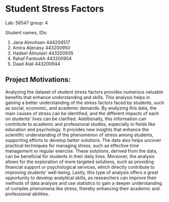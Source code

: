 # Student Stress Factors
Lab: 56547 group: 4

Student names, IDs: 
1. Jana Almohsen 444204517
2. Amira Aljeraisy 443200950
3. Hadeel Almutairi 443200935
4. Rahaf Fantoukh 443200954
5. Daad Alali 443200944

## Project Motivations:
Analyzing the dataset of student stress factors provides numerous valuable benefits that enhance understanding and skills. This analysis helps in gaining a better understanding of the stress factors faced by students, such as social, economic, and academic demands. By analyzing this data, the main causes of stress can be identified, and the different impacts of each on students' lives can be clarified.
Additionally, this information can contribute to academic and professional studies, especially in fields like education and psychology. It provides new insights that enhance the scientific understanding of the phenomenon of stress among students, supporting efforts to develop better solutions.
The data also helps uncover practical techniques for managing stress, such as effective time management or regular exercise. These solutions, derived from the data, can be beneficial for students in their daily lives. Moreover, the analysis allows for the exploration of more targeted solutions, such as providing financial support or psychological services, which directly contribute to improving students' well-being.
Lastly, this type of analysis offers a great opportunity to develop analytical skills, as researchers can improve their methods of data analysis and use statistics to gain a deeper understanding of complex phenomena like stress, thereby enhancing their academic and professional abilities.
